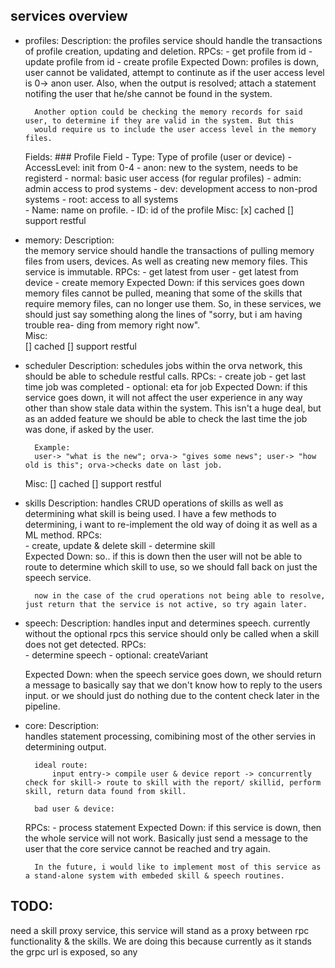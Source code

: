 ## services overview

- profiles:
	Description:
		the profiles service should handle the transactions of profile creation, updating and deletion. 
	RPCs:
		- get profile from id
		- update profile from id
		- create profile
	Expected Down:
		profiles is down, user cannot be validated, attempt to continute as if the user access level is 0-> anon user. Also, when
		the output is resolved; attach a statement notifing the user that he/she cannot be found in the system. 

		Another option could be checking the memory records for said user, to determine if they are valid in the system. But this
		would require us to include the user access level in the memory files.		
	Fields:
		### Profile Field
		- Type:	Type of profile (user or device)
		- AccessLevel: init from 0-4
			- anon:		new to the system, needs to be registerd
			- normal:	basic user access (for regular profiles)
			- admin:	admin access to prod systems
			- dev: 		development access to non-prod systems
			- root:		access to all systems	  
		- Name:	name on profile.
		- ID:   id of the profile
	Misc:
		[x]	cached
		[] 	support restful

- memory:
	Description:	
		the memory service should handle the transactions of pulling memory files from users, devices. As well as creating new
		memory files. This service is immutable.
	RPCs:
		- get latest from user
		- get latest from device
		- create memory
	Expected Down:
		if this services goes down memory files cannot be pulled, meaning that some of the skills that require memory files, can no
		longer use them. So, in these services, we should just say something along the lines of "sorry, but i am having trouble rea-
		ding from memory right now". 	
	Misc:	
		[]	cached
		[]	support restful

- scheduler
	Description:
		schedules jobs within the orva network, this should be able to schedule restful calls.
	RPCs:
		- create job
		- get last time job was completed
		- optional: eta for job
	Expected Down:
		if this service goes down, it will not affect the user experience in any way other than show stale data within the system. This
		isn't a huge deal, but as an added feature we should be able to check the last time the job was done, if asked by the user. 
		
		Example:
		user-> "what is the new"; orva-> "gives some news"; user-> "how old is this"; orva->checks date on last job.
	Misc:
		[]	cached
		[] 	support restful

- skills
	Description:
		handles CRUD operations of skills as well as determining what skill is being used. I have a few methods to determining, i want to
		re-implement the old way of doing it as well as a ML method. 
	RPCs:	
		- create, update & delete skill
		- determine skill	
	Expected Down:
		so.. if this is down then the user will not be able to route to determine which skill to use, so we should fall back on just
		the speech service. 

		now in the case of the crud operations not being able to resolve, just return that the service is not active, so try again later.
- speech:
	Description:
		handles input and determines speech. currently without the optional rpcs this service should only be called when a skill does not get 		     detected. 
	RPCs:	
		- determine speech
		- optional: createVariant

	Expected Down:
		when the speech service goes down, we should return a message to basically say that we don't know how to reply to the users input. or 		    we should just do nothing due to the content check later in the pipeline.
		
- core:
	Description:	
		handles statement processing, comibining most of the other servies in determining output. 	

		ideal route:
			input entry-> compile user & device report -> concurrently check for skill-> route to skill with the report/ skillid, perform skill, return data found from skill. 
		
		bad user & device:
			
	RPCs:
		- process statement
	Expected Down:
		if this service is down, then the whole service will not work. Basically just send a message to the user that the core service
		cannot be reached and try again.

		In the future, i would like to implement most of this service as a stand-alone system with embeded skill & speech routines.


## TODO: 
need a skill proxy service, this service will stand as a proxy between rpc functionality & the skills. We are doing this because currently as it stands the grpc url is exposed, so any 